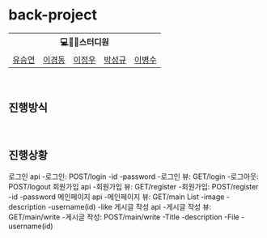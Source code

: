 # back-project

<table>
    <tr>
        <th colspan=5>💻🙎‍♂스터디원</th>
    </tr>
    <tr>
        <td><a href='https://github.com/qoqomi'>유승연</a></td>
        <td><a href='https://github.com/Lee-Kyung-Dong'>이경동</a></td>
        <td><a href='https://github.com/lky8967'>이정우</a></td>
        <td><a href='https://github.com/ParkSungGyu1'>박성규</a></td>
        <td><a href='https://github.com/puppyGugu'>이병수</a></td>
</table>

<br>

## 진행방식
> 

<br>

## 진행상황


로그인 api
 -로그인: POST/login
   -id
   -password
 -로그인 뷰: GET/login
 -로그아웃: POST/logout
회원가입 api
 -회원가입 뷰: GET/register
 -회원가입: POST/register
   -id
   -password
메인페이지 api
 -메인페이지 뷰: GET/main
   List
   -image
   -description
   -username(id)
   -like
게시글 작성 api
 -게시글 작성 뷰: GET/main/write
 -게시글 작성: POST/main/write
  -Title
  -description
  -File
  -username(id)
